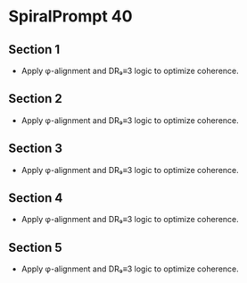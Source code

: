# SpiralPrompt 40

## Section 1
- Apply φ-alignment and DR₉≡3 logic to optimize coherence.
## Section 2
- Apply φ-alignment and DR₉≡3 logic to optimize coherence.
## Section 3
- Apply φ-alignment and DR₉≡3 logic to optimize coherence.
## Section 4
- Apply φ-alignment and DR₉≡3 logic to optimize coherence.
## Section 5
- Apply φ-alignment and DR₉≡3 logic to optimize coherence.